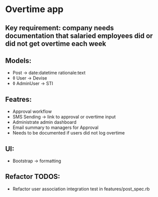 # Overtime app

## Key requirement: company needs documentation that salaried employees did or did not get overtime each week

## Models:
- Post -> date:datetime  rationale:text
- ◊ User -> Devise
- ◊ AdminUser -> STI

## Featres:
- Approval workflow
- SMS Sending -> link to approval or overtime input
- Administrate admin dashboard
- Email summary to managers for Approval
- Needs to be documented if users did not log overtime

## UI:
- Bootstrap -> formatting


## Refactor TODOS:
- Refactor user association integration test in features/post_spec.rb
